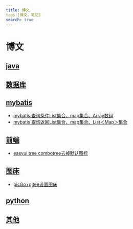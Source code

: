 ```yaml
---
title: 博文
tags:[博文，笔记]
search: true
---
```

# 博文

## [java](./java)

## [数据库](./database)

## [mybatis](./mybatis)
- [mybatis 查询条件List集合、map集合、Array数组](./mybatis/mybatis-list-map-array.md)
- [mybatis 查询返回List集合、map集合、List＜Map＞集合](./mybatis/mybatis-List-map.md)

## [前端](./front-end)
- [easyui tree combotree去掉默认图标](docs/blog-article/front-end/easyui/easyui-tree-combotree.md)

## [图床](./drawing-bed)
- [picGo+gitee设置图床](./drawing-bed/picGo+gitee.md)

## [python](./python)

## [其他](./other)

 
